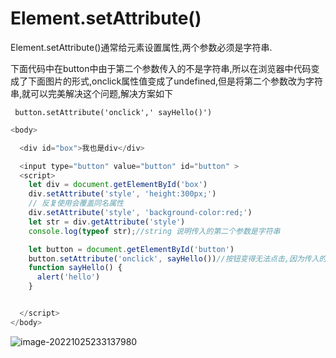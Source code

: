 # Element.setAttribute()

Element.setAttribute()通常给元素设置属性,两个参数必须是字符串.

下面代码中在button中由于第二个参数传入的不是字符串,所以在浏览器中代码变成了下面图片的形式,onclick属性值变成了undefined,但是将第二个参数改为字符串,就可以完美解决这个问题,解决方案如下

`` button.setAttribute('onclick',' sayHello()')``

```JavaScript
<body>

  <div id="box">我也是div</div>

  <input type="button" value="button" id="button" >
  <script>
    let div = document.getElementById('box')
    div.setAttribute('style', 'height:300px;')
    // 反复使用会覆盖同名属性
    div.setAttribute('style', 'background-color:red;')
    let str = div.getAttribute('style')
    console.log(typeof str);//string 说明传入的第二个参数是字符串

    let button = document.getElementById('button')
    button.setAttribute('onclick', sayHello())//按钮变得无法点击,因为传入的sayhello变为字符串,所以在input中的onclick会变成undefined
    function sayHello() {
      alert('hello')
    }


  </script>
</body>
```



![image-20221025233137980](C:\Users\35392\AppData\Roaming\Typora\typora-user-images\image-20221025233137980.png)

